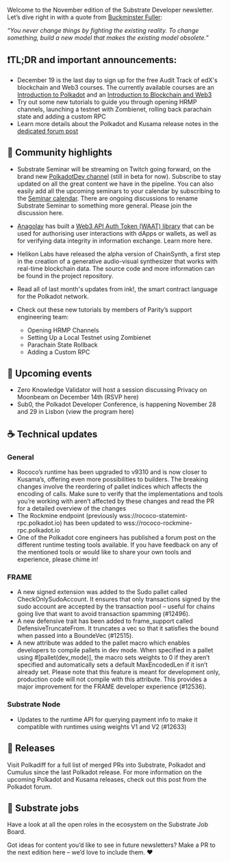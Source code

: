 Welcome to the November edition of the Substrate Developer newsletter.  Let’s dive right in with a quote from [Buckminster Fuller](https://en.wikipedia.org/wiki/Buckminster_Fuller):

_“You never change things by fighting the existing reality. To change something, build a new model that makes the existing model obsolete.”_

## ❗️TL;DR and important announcements:

* December 19 is the last day to sign up for the free Audit Track of edX's blockchain and Web3 courses. The currently available courses are an [Introduction to Polkadot](https://www.edx.org/course/introduction-to-polkadot) and an [Introduction to Blockchain and Web3](https://www.edx.org/course/introduction-to-blockchain-and-web3) 
* Try out some new tutorials to guide you through opening HRMP channels, launching a testnet with Zombienet, rolling back parachain state and adding a custom RPC
* Learn more details about the Polkadot and Kusama release notes in the [dedicated forum post](https://forum.polkadot.network/t/polkadot-release-analysis/1026/2)

## 🔦 Community highlights

* Substrate Seminar will be streaming on Twitch going forward, on the brand new [PolkadotDev channel](https://www.twitch.tv/polkadotdev) (still in beta for now). Subscribe to stay updated on all the great content we have in the pipeline. You can also easily add all the upcoming seminars to your calendar by subscribing to the [Seminar calendar](https://calendar.google.com/calendar/u/0?cid=Y192cXBsamk3cXY2ajBvcDVrbmdwMGR0cjUzc0Bncm91cC5jYWxlbmRhci5nb29nbGUuY29t).
There are ongoing discussions to rename Substrate Seminar to something more general. Please join the discussion here.

* [Anagolay](https://anagolay.network/) has built a [Web3 API Auth Token (WAAT) library](https://github.com/kelp-hq/oss/tree/22f85a75887ddcf65fe411e008f9bc7ba2d3203f/tools/web3-api-auth-token) that can be used for authorising user interactions with dApps or wallets, as well as for verifying data integrity in information exchange. Learn more here.

* Helikon Labs have released the alpha version of ChainSynth, a first step in the creation of a generative audio-visual synthesizer that works with real-time blockchain data. The source code and more information can be found in the project repository.

* Read all of last month's updates from ink!, the smart contract language for the Polkadot network. 

* Check out these new tutorials by members of Parity’s support engineering team:
    - Opening HRMP Channels
    - Setting Up a Local Testnet using Zombienet
    - Parachain State Rollback
    - Adding a Custom RPC

## 📆 Upcoming events

* Zero Knowledge Validator will host a session discussing Privacy on Moonbeam on December 14th (RSVP here)
* Sub0, the Polkadot Developer Conference, is happening November 28 and 29 in Lisbon (view the program here)
 
## ☕️ Technical updates

### General

* Rococo’s runtime has been upgraded to v9310 and is now closer to Kusama’s, offering even more possibilities to builders. The breaking changes involve the reordering of pallet indices which affects the encoding of calls. Make sure to verify that the implementations and tools you’re working with aren’t affected by these changes and read the PR for a detailed overview of the changes
* The Rockmine endpoint (previously wss://rococo-statemint-rpc.polkadot.io) has been updated to wss://rococo-rockmine-rpc.polkadot.io
* One of the Polkadot core engineers has published a forum post on the different runtime testing tools available. If you have feedback on any of the mentioned tools or would like to share your own tools and experience, please chime in!

### FRAME

* A new signed extension was added to the Sudo pallet called CheckOnlySudoAccount. It ensures that only transactions signed by the sudo account are accepted by the transaction pool – useful for chains going live that want to avoid transaction spamming (#12496).
* A new defensive trait has been added to frame_support called DefensiveTruncateFrom. It truncates a vec so that it satisfies the bound when passed into a BoundeVec (#12515).
* A new attribute was added to the pallet macro which enables developers to compile pallets in dev mode. When specified in a pallet using #[pallet(dev_mode)], the macro sets weights to 0 if they aren’t specified and automatically sets a default MaxEncodedLen if it isn’t already set. Please note that this feature is meant for development only, production code will not compile with this attribute. This provides a major improvement for the FRAME developer experience (#12536).

### Substrate Node

* Updates to the runtime API for querying payment info to make it compatible with runtimes using weights V1 and V2 (#12633)

## 👀 Releases

Visit Polkadiff for a full list of merged PRs into Substrate, Polkadot and Cumulus since the last Polkadot release. For more information on the upcoming Polkadot and Kusama releases, check out this post from the Polkadot forum.
 
## 📰 Substrate jobs

Have a look at all the open roles in the ecosystem on the Substrate Job Board.

Got ideas for content you’d like to see in future newsletters? Make a PR to the next edition here – we’d love to include them. ❤️